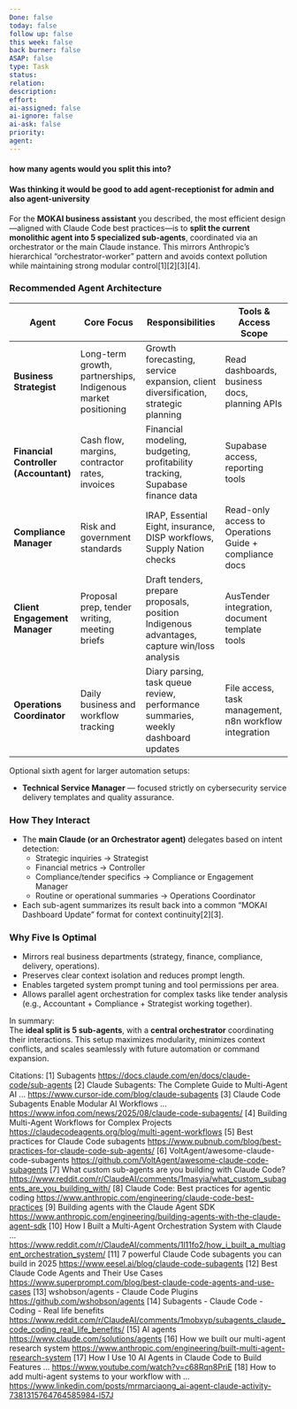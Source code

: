 ```yaml
---
Done: false
today: false
follow up: false
this week: false
back burner: false
ASAP: false
type: Task
status:
relation:
description:
effort:
ai-assigned: false
ai-ignore: false
ai-ask: false
priority:
agent:
---
```

#### how many agents would you split this into?

#### Was thinking it would be good to add **agent**-**receptionist** for admin and also agent-university


For the **MOKAI business assistant** you described, the most efficient design—aligned with Claude Code best practices—is to **split the current monolithic agent into 5 specialized sub-agents**, coordinated via an orchestrator or the main Claude instance. This mirrors Anthropic’s hierarchical “orchestrator-worker” pattern and avoids context pollution while maintaining strong modular control[1][2][3][4].

### Recommended Agent Architecture

| Agent | Core Focus | Responsibilities | Tools & Access Scope |
|--------|--------------|----------------|-----------------------|
| **Business Strategist** | Long-term growth, partnerships, Indigenous market positioning | Growth forecasting, service expansion, client diversification, strategic planning | Read dashboards, business docs, planning APIs |
| **Financial Controller (Accountant)** | Cash flow, margins, contractor rates, invoices | Financial modeling, budgeting, profitability tracking, Supabase finance data | Supabase access, reporting tools |
| **Compliance Manager** | Risk and government standards | IRAP, Essential Eight, insurance, DISP workflows, Supply Nation checks | Read-only access to Operations Guide + compliance docs |
| **Client Engagement Manager** | Proposal prep, tender writing, meeting briefs | Draft tenders, prepare proposals, position Indigenous advantages, capture win/loss analysis | AusTender integration, document template tools |
| **Operations Coordinator** | Daily business and workflow tracking | Diary parsing, task queue review, performance summaries, weekly dashboard updates | File access, task management, n8n workflow integration |

Optional sixth agent for larger automation setups:
- **Technical Service Manager** — focused strictly on cybersecurity service delivery templates and quality assurance.

### How They Interact
- The **main Claude (or an Orchestrator agent)** delegates based on intent detection:
  - Strategic inquiries → Strategist  
  - Financial metrics → Controller  
  - Compliance/tender specifics → Compliance or Engagement Manager  
  - Routine or operational summaries → Operations Coordinator  
- Each sub-agent summarizes its result back into a common “MOKAI Dashboard Update” format for context continuity[2][3].

### Why Five Is Optimal
- Mirrors real business departments (strategy, finance, compliance, delivery, operations).  
- Preserves clear context isolation and reduces prompt length.  
- Enables targeted system prompt tuning and tool permissions per area.  
- Allows parallel agent orchestration for complex tasks like tender analysis (e.g., Accountant + Compliance + Strategist working together).

In summary:  
The **ideal split is 5 sub-agents**, with a **central orchestrator** coordinating their interactions. This setup maximizes modularity, minimizes context conflicts, and scales seamlessly with future automation or command expansion.

Citations:
[1] Subagents https://docs.claude.com/en/docs/claude-code/sub-agents
[2] Claude Subagents: The Complete Guide to Multi-Agent AI ... https://www.cursor-ide.com/blog/claude-subagents
[3] Claude Code Subagents Enable Modular AI Workflows ... https://www.infoq.com/news/2025/08/claude-code-subagents/
[4] Building Multi-Agent Workflows for Complex Projects https://claudecodeagents.org/blog/multi-agent-workflows
[5] Best practices for Claude Code subagents https://www.pubnub.com/blog/best-practices-for-claude-code-sub-agents/
[6] VoltAgent/awesome-claude-code-subagents https://github.com/VoltAgent/awesome-claude-code-subagents
[7] What custom sub-agents are you building with Claude Code? https://www.reddit.com/r/ClaudeAI/comments/1masyia/what_custom_subagents_are_you_building_with/
[8] Claude Code: Best practices for agentic coding https://www.anthropic.com/engineering/claude-code-best-practices
[9] Building agents with the Claude Agent SDK https://www.anthropic.com/engineering/building-agents-with-the-claude-agent-sdk
[10] How I Built a Multi-Agent Orchestration System with Claude ... https://www.reddit.com/r/ClaudeAI/comments/1l11fo2/how_i_built_a_multiagent_orchestration_system/
[11] 7 powerful Claude Code subagents you can build in 2025 https://www.eesel.ai/blog/claude-code-subagents
[12] Best Claude Code Agents and Their Use Cases https://www.superprompt.com/blog/best-claude-code-agents-and-use-cases
[13] wshobson/agents - Claude Code Plugins https://github.com/wshobson/agents
[14] Subagents - Claude Code - Coding - Real life benefits https://www.reddit.com/r/ClaudeAI/comments/1mobxyp/subagents_claude_code_coding_real_life_benefits/
[15] AI agents https://www.claude.com/solutions/agents
[16] How we built our multi-agent research system https://www.anthropic.com/engineering/built-multi-agent-research-system
[17] How I Use 10 AI Agents in Claude Code to Build Features ... https://www.youtube.com/watch?v=c68Rqn8PriE
[18] How to add multi-agent systems to your workflow with ... https://www.linkedin.com/posts/mrmarciaong_ai-agent-claude-activity-7381315764764585984-l57J
